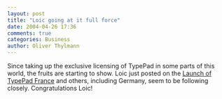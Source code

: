```yaml
---
layout: post
title: "Loic going at it full force"
date: 2004-04-26 17:36
comments: true
categories: Business
author: Oliver Thylmann
---
```



Since taking up the exclusive licensing of TypePad in some parts of this world, the fruits are starting to show. Loic just posted on the [Launch of TypePad France](http://www.loiclemeur.com/english/2004/04/typepad_france_.html) and others, including Germany, seem to be following closely. Congratulations Loic!

